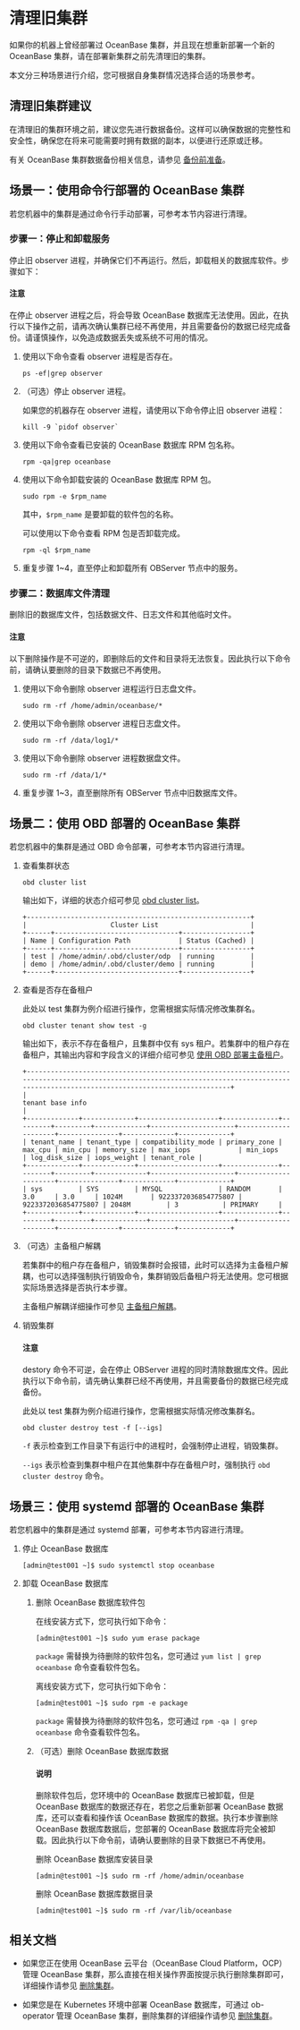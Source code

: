 # 清理旧集群

如果你的机器上曾经部署过 OceanBase 集群，并且现在想重新部署一个新的 OceanBase 集群，请在部署新集群之前先清理旧的集群。

本文分三种场景进行介绍，您可根据自身集群情况选择合适的场景参考。

## 清理旧集群建议

在清理旧的集群环境之前，建议您先进行数据备份。这样可以确保数据的完整性和安全性，确保您在将来可能需要时拥有数据的副本，以便进行还原或迁移。

有关 OceanBase 集群数据备份相关信息，请参见 [备份前准备](../600.manage/600.backup-and-recovery/400.data-backup/100.preparation-before-data-backup.md)。

## 场景一：使用命令行部署的 OceanBase 集群

若您机器中的集群是通过命令行手动部署，可参考本节内容进行清理。

### 步骤一：停止和卸载服务

停止旧 observer 进程，并确保它们不再运行。然后，卸载相关的数据库软件。步骤如下：

<main id="notice" type='notice'>
  <h4>注意</h4>
  <p>在停止 observer 进程之后，将会导致 OceanBase 数据库无法使用。因此，在执行以下操作之前，请再次确认集群已经不再使用，并且需要备份的数据已经完成备份。请谨慎操作，以免造成数据丢失或系统不可用的情况。</p>
</main>

1. 使用以下命令查看 observer 进程是否存在。

   ```shell
   ps -ef|grep observer
   ```

2. （可选）停止 observer 进程。

   如果您的机器存在 observer 进程，请使用以下命令停止旧 observer 进程：

   ```shell
   kill -9 `pidof observer`
   ```

3. 使用以下命令查看已安装的 OceanBase 数据库 RPM 包名称。

   ```shell
   rpm -qa|grep oceanbase
   ```

4. 使用以下命令卸载安装的 OceanBase 数据库 RPM 包。

   ```shell
   sudo rpm -e $rpm_name
   ```

   其中，`$rpm_name` 是要卸载的软件包的名称。

   可以使用以下命令查看 RPM 包是否卸载完成。

   ```shell
   rpm -ql $rpm_name
   ```

5. 重复步骤 1~4，直至停止和卸载所有 OBServer 节点中的服务。

### 步骤二：数据库文件清理

删除旧的数据库文件，包括数据文件、日志文件和其他临时文件。

<main id="notice" type='notice'>
  <h4>注意</h4>
  <p>以下删除操作是不可逆的，即删除后的文件和目录将无法恢复。因此执行以下命令前，请确认要删除的目录下数据已不再使用。</p>
</main>

1. 使用以下命令删除 observer 进程运行日志盘文件。

   ```shell
   sudo rm -rf /home/admin/oceanbase/*
   ```

2. 使用以下命令删除 observer 进程日志盘文件。

   ```shell
   sudo rm -rf /data/log1/*
   ```

3. 使用以下命令删除 observer 进程数据盘文件。

   ```shell
   sudo rm -rf /data/1/*
   ```

4. 重复步骤 1~3，直至删除所有 OBServer 节点中旧数据库文件。

## 场景二：使用 OBD 部署的 OceanBase 集群

若您机器中的集群是通过 OBD 命令部署，可参考本节内容进行清理。

1. 查看集群状态

   ```shell
   obd cluster list
   ```

   输出如下，详细的状态介绍可参见 [obd cluster list](https://www.oceanbase.com/docs/community-obd-cn-1000000000634909)。

   ```shell
   +--------------------------------------------------------+
   |                     Cluster List                       |
   +------+-------------------------------+-----------------+
   | Name | Configuration Path            | Status (Cached) |
   +------+-------------------------------+-----------------+
   | test | /home/admin/.obd/cluster/odp  | running         |
   | demo | /home/admin/.obd/cluster/demo | running         |
   +------+-------------------------------+-----------------+
   ```

2. 查看是否存在备租户

   此处以 test 集群为例介绍进行操作，您需根据实际情况修改集群名。

   ```shell
   obd cluster tenant show test -g
   ```

   输出如下，表示不存在备租户，且集群中仅有 sys 租户。若集群中的租户存在备租户，其输出内容和字段含义的详细介绍可参见 [使用 OBD 部署主备租户](https://www.oceanbase.com/docs/community-obd-cn-1000000000634947)。

   ```shell
   +-----------------------------------------------------------------------------------------------------------------------------------------------------------------------------------------+
   |                                                                                     tenant base info                                                                                    |
   +-------------+-------------+--------------------+--------------+---------+---------+-------------+---------------------+---------------------+---------------+-------------+-------------+
   | tenant_name | tenant_type | compatibility_mode | primary_zone | max_cpu | min_cpu | memory_size | max_iops            | min_iops            | log_disk_size | iops_weight | tenant_role |
   +-------------+-------------+--------------------+--------------+---------+---------+-------------+---------------------+---------------------+---------------+-------------+-------------+
   | sys         | SYS         | MYSQL              | RANDOM       | 3.0     | 3.0     | 1024M       | 9223372036854775807 | 9223372036854775807 | 2048M         | 3           | PRIMARY     |
   +-------------+-------------+--------------------+--------------+---------+---------+-------------+---------------------+---------------------+---------------+-------------+-------------+
   ```

3. （可选）主备租户解耦

   若集群中的租户存在备租户，销毁集群时会报错，此时可以选择为主备租户解耦，也可以选择强制执行销毁命令，集群销毁后备租户将无法使用。您可根据实际场景选择是否执行本步骤。

   主备租户解耦详细操作可参见 [主备租户解耦](https://www.oceanbase.com/docs/community-obd-cn-1000000000634948)。

4. 销毁集群

   <main id="notice" type='notice'>
     <h4>注意</h4>
     <p>destory 命令不可逆，会在停止 OBServer 进程的同时清除数据库文件。因此执行以下命令前，请先确认集群已经不再使用，并且需要备份的数据已经完成备份。</p>
   </main>

   此处以 test 集群为例介绍进行操作，您需根据实际情况修改集群名。

   ```shell
   obd cluster destroy test -f [--igs]
   ```

   `-f` 表示检查到工作目录下有运行中的进程时，会强制停止进程，销毁集群。

   `--igs` 表示检查到集群中租户在其他集群中存在备租户时，强制执行 `obd cluster destroy` 命令。

## 场景三：使用 systemd 部署的 OceanBase 集群

若您机器中的集群是通过 systemd 部署，可参考本节内容进行清理。

1. 停止 OceanBase 数据库
  
   ```shell
   [admin@test001 ~]$ sudo systemctl stop oceanbase
   ```

2. 卸载 OceanBase 数据库

   1. 删除 OceanBase 数据库软件包

      在线安装方式下，您可执行如下命令：

      ```shell
      [admin@test001 ~]$ sudo yum erase package 
      ```

      `package` 需替换为待删除的软件包名，您可通过 `yum list | grep oceanbase` 命令查看软件包名。

      离线安装方式下，您可执行如下命令：

      ```shell
      [admin@test001 ~]$ sudo rpm -e package
      ```

      `package` 需替换为待删除的软件包名，您可通过 `rpm -qa | grep oceanbase` 命令查看软件包名。

   2. （可选）删除 OceanBase 数据库数据

      <main id="notice" type='explain'>
        <h4>说明</h4>
        <p>删除软件包后，您环境中的 OceanBase 数据库已被卸载，但是 OceanBase 数据库的数据还存在，若您之后重新部署 OceanBase 数据库，还可以查看和操作该 OceanBase 数据库的数据。执行本步骤删除 OceanBase 数据库数据后，您部署的 OceanBase 数据库将完全被卸载。因此执行以下命令前，请确认要删除的目录下数据已不再使用。</p>
      </main>

      删除 OceanBase 数据库安装目录

      ```shell
      [admin@test001 ~]$ sudo rm -rf /home/admin/oceanbase 
      ```

      删除 OceanBase 数据库数据目录

      ```shell
      [admin@test001 ~]$ sudo rm -rf /var/lib/oceanbase 
      ```

## 相关文档

* 如果您正在使用 OceanBase 云平台（OceanBase Cloud Platform，OCP）管理 OceanBase 集群，那么直接在相关操作界面按提示执行删除集群即可，详细操作请参见 [删除集群](https://www.oceanbase.com/docs/enterprise-oceanbase-ocp-cn-1000000000125896)。

* 如果您是在 Kubernetes 环境中部署 OceanBase 数据库，可通过 ob-operator 管理 OceanBase 集群，删除集群的详细操作请参见 [删除集群](https://www.oceanbase.com/docs/community-ob-operator-doc-1000000000659349)。
